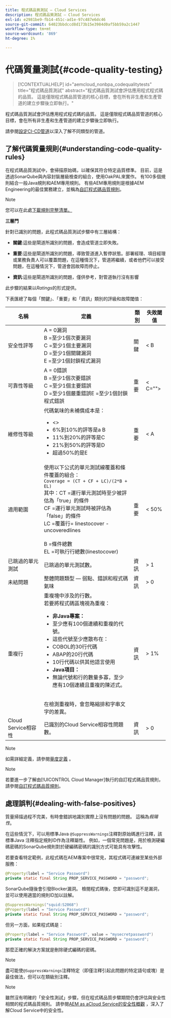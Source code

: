 ```yaml
---
title: 程式碼品質測試 — Cloud Services
description: 程式碼品質測試 — Cloud Services
exl-id: e2981be9-fb14-451c-ad1e-97c487e6dc46
source-git-commit: 64023bbdccd8d173b15e3984d0af5bb59a2c1447
workflow-type: tm+mt
source-wordcount: '869'
ht-degree: 1%

---
```


# 代碼質量測試{#code-quality-testing}

>[!CONTEXTUALHELP]
>id="aemcloud_nonbpa_codequalitytests"
>title="程式碼品質測試"
>abstract="程式碼品質測試會評估應用程式程式碼的品質。 這是僅限程式碼品質管道的核心目標，會在所有非生產和生產管道的建立步驟後立即執行。"

程式碼品質測試會評估應用程式程式碼的品質。 這是僅限程式碼品質管道的核心目標，會在所有非生產和生產管道的建立步驟後立即執行。

請參閱[設定CI-CD管道](/help/implementing/cloud-manager/configure-pipeline.md)以深入了解不同類型的管道。

## 了解代碼質量規則{#understanding-code-quality-rules}

在程式碼品質測試中，會掃描原始碼，以確保其符合特定品質標準。 目前，這是透過SonarQube與內容封裝層級檢查的組合，使用OakPAL來實作。 有100多個規則結合一般Java規則和AEM專用規則。 有些AEM專用規則是根據AEM Engineering的最佳實務建立，並稱為[自訂程式碼品質規則](/help/implementing/cloud-manager/custom-code-quality-rules.md)。

>[!NOTE]
>您可以在此處[下載規則完整清單。](/help/implementing/cloud-manager/assets/CodeQuality-rules-latest-CS.xlsx)

**三層門**

針對已識別的問題，此程式碼品質測試步驟中有三層結構：

* **關鍵**:這些是閘道所識別的問題，會造成管道立即失敗。

* **重要**:這些是閘道所識別的問題，導致管道進入暫停狀態。部署經理、項目經理或業務負責人可以覆蓋問題，在這種情況下，管道將繼續，或者他們可以接受問題，在這種情況下，管道會因故障而停止。

* **資訊**:這些是閘道所識別的問題，僅供參考，對管道執行沒有影響

此步驟的結果以&#x200B;*Ratings*&#x200B;的形式提供。

下表匯總了每個「關鍵」、「重要」和「資訊」類別的評級和故障閾值：

| 名稱 | 定義 | 類別 | 失敗閾值 |
|--- |--- |--- |--- |
| 安全性評等 | A = 0漏洞<br/>B =至少1個次要漏洞<br/> C =至少1個主要漏洞<br/>D =至少1個關鍵漏洞<br/>E =至少1個封鎖程式漏洞 | 關鍵 | &lt; B |
| 可靠性等級 | A = 0錯誤<br/>B =至少1個次要錯誤<br/>C =至少1個主要錯誤<br/>D =至少1個嚴重錯誤E =至少1個封鎖程式錯誤 | 重要 | &lt; C=&quot;&quot;> |
| 維修性等級 | 代碼氣味的未補償成本是：<br/><ul><li>&lt;> </li><li>6%到10%的評等是a B </li><li>11%到20%的評等是C </li><li>21%到50%的評等是D</li><li>超過50%的是E</li></ul> | 重要 | &lt; A |
| 適用範圍 | 使用以下公式的單元測試線覆蓋和條件覆蓋的組合：<br/>`Coverage = (CT + CF + LC)/(2*B + EL)` <br/>其中：CT =運行單元測試時至少被評估為「true」的條件<br/>CF =運行單元測試時被評估為「false」的條件<br/>LC =覆蓋行= linestocover - uncoveredlines <br/><br/> B =條件總數<br/>EL =可執行行總數(linestocover) | 重要 | &lt; 50% |
| 已跳過的單元測試 | 已跳過的單元測試數。 | 資訊 | > 1 |
| 未結問題 | 整體問題類型 — 弱點、錯誤和程式碼氣味 | 資訊 | > 0 |
| 重複行 | 重複塊中涉及的行數。 <br/>若要將程式碼區塊視為重複：  <br/><ul><li>**非Java專案：**</li><li>至少應有100個連續和重複的代號。</li><li>這些代號至少應散布在： </li><li>COBOL的30行代碼 </li><li>ABAP的20行代碼 </li><li>10行代碼以供其他語言使用</li><li>**Java項目：**</li><li> 無論代號和行的數量多寡，至少應有10個連續且重複的陳述式。</li></ul> <br/>在檢測重複時，會忽略縮排和字串文字的差異。 | 資訊 | > 1% |
| Cloud Service相容性 | 已識別的Cloud Service相容性問題數。 | 資訊 | > 0 |

>[!NOTE]
>
>如需詳細定義，請參閱[量度定義](https://docs.sonarqube.org/display/SONAR/Metric+Definitions) 。


>[!NOTE]
>
>若要進一步了解由[!UICONTROL Cloud Manager]執行的自訂程式碼品質規則，請參閱[自訂程式碼品質規則](/help/implementing/cloud-manager/custom-code-quality-rules.md)。

## 處理誤判{#dealing-with-false-positives}

質量掃描過程不完美，有時會錯誤地識別實際上沒有問題的問題。 這稱為&#x200B;*假陽性*。

在這些情況下，可以用標準Java `@SuppressWarnings`注釋對原始碼進行注釋，該標準Java 注釋指定規則ID作為注釋屬性。 例如，一個常見問題是，用於檢測硬編碼密碼的SonarQube規則對於硬編碼密碼的識別方式可能具有攻擊性。

若要查看特定範例，此程式碼在AEM專案中很常見，其程式碼可連線至某些外部服務：

```java
@Property(label = "Service Password")
private static final String PROP_SERVICE_PASSWORD = "password";
```

SonarQube隨後會引發Blocker漏洞。 檢閱程式碼後，您即可識別這不是漏洞，並可以使用適當的規則ID加以註解。

```java
@SuppressWarnings("squid:S2068")
@Property(label = "Service Password")
private static final String PROP_SERVICE_PASSWORD = "password";
```

但另一方面，如果程式碼是：

```java
@Property(label = "Service Password", value = "mysecretpassword")
private static final String PROP_SERVICE_PASSWORD = "password";
```

那麼正確的解決方案就是刪除硬式編碼的密碼。

>[!NOTE]
>
>盡可能使`@SuppressWarnings`注釋特定（即僅注釋引起此問題的特定語句或塊）是最佳做法，但可以在類級別注釋。

>[!NOTE]
>雖然沒有明確的「安全性測試」步驟，但在程式碼品質步驟期間仍會評估與安全性相關的程式碼品質規則。 請參閱[AEM as aCloud Service的安全性概觀](/help/security/cloud-service-security-overview.md) ，深入了解Cloud Service中的安全性。

